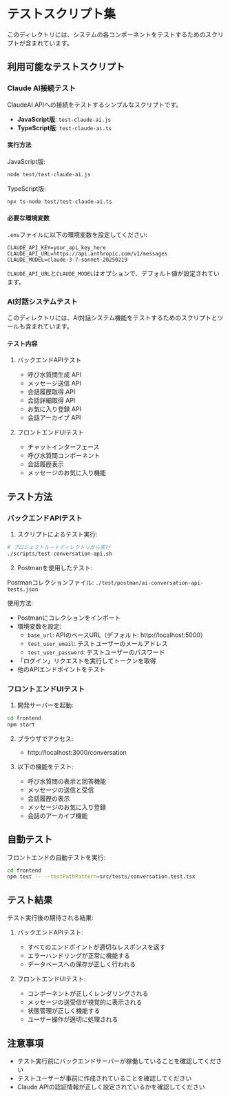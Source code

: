 # テストスクリプト集

このディレクトリには、システムの各コンポーネントをテストするためのスクリプトが含まれています。

## 利用可能なテストスクリプト

### Claude AI接続テスト

ClaudeAI APIへの接続をテストするシンプルなスクリプトです。

- **JavaScript版**: `test-claude-ai.js`
- **TypeScript版**: `test-claude-ai.ts`

#### 実行方法

JavaScript版:
```bash
node test/test-claude-ai.js
```

TypeScript版:
```bash
npx ts-node test/test-claude-ai.ts
```

#### 必要な環境変数

`.env`ファイルに以下の環境変数を設定してください:

```
CLAUDE_API_KEY=your_api_key_here
CLAUDE_API_URL=https://api.anthropic.com/v1/messages
CLAUDE_MODEL=claude-3-7-sonnet-20250219
```

`CLAUDE_API_URL`と`CLAUDE_MODEL`はオプションで、デフォルト値が設定されています。

### AI対話システムテスト

このディレクトリには、AI対話システム機能をテストするためのスクリプトとツールも含まれています。

#### テスト内容

1. バックエンドAPIテスト
   - 呼び水質問生成 API
   - メッセージ送信 API
   - 会話履歴取得 API
   - 会話詳細取得 API 
   - お気に入り登録 API
   - 会話アーカイブ API

2. フロントエンドUIテスト
   - チャットインターフェース
   - 呼び水質問コンポーネント
   - 会話履歴表示
   - メッセージのお気に入り機能

## テスト方法

### バックエンドAPIテスト

1. スクリプトによるテスト実行:

```bash
# プロジェクトルートディレクトリから実行
./scripts/test-conversation-api.sh
```

2. Postmanを使用したテスト:

Postmanコレクションファイル: `./test/postman/ai-conversation-api-tests.json`

使用方法:
- Postmanにコレクションをインポート
- 環境変数を設定:
  - `base_url`: APIのベースURL（デフォルト: http://localhost:5000）
  - `test_user_email`: テストユーザーのメールアドレス
  - `test_user_password`: テストユーザーのパスワード
- 「ログイン」リクエストを実行してトークンを取得
- 他のAPIエンドポイントをテスト

### フロントエンドUIテスト

1. 開発サーバーを起動:

```bash
cd frontend
npm start
```

2. ブラウザでアクセス:
   - http://localhost:3000/conversation

3. 以下の機能をテスト:
   - 呼び水質問の表示と回答機能
   - メッセージの送信と受信
   - 会話履歴の表示
   - メッセージのお気に入り登録
   - 会話のアーカイブ機能

## 自動テスト

フロントエンドの自動テストを実行:

```bash
cd frontend
npm test -- --testPathPattern=src/tests/conversation.test.tsx
```

## テスト結果

テスト実行後の期待される結果:

1. バックエンドAPIテスト:
   - すべてのエンドポイントが適切なレスポンスを返す
   - エラーハンドリングが正常に機能する
   - データベースへの保存が正しく行われる

2. フロントエンドUIテスト:
   - コンポーネントが正しくレンダリングされる
   - メッセージの送受信が視覚的に表示される
   - 状態管理が正しく機能する
   - ユーザー操作が適切に処理される

## 注意事項

- テスト実行前にバックエンドサーバーが稼働していることを確認してください
- テストユーザーが事前に作成されていることを確認してください
- Claude APIの認証情報が正しく設定されているかを確認してください